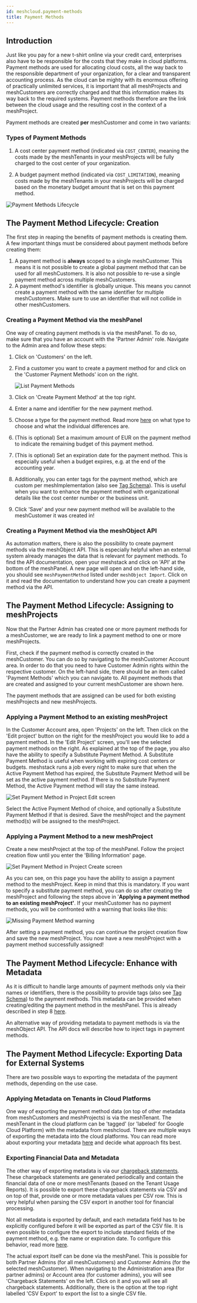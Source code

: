 ```yaml
---
id: meshcloud.payment-methods
title: Payment Methods
---
```


## Introduction

Just like you pay for a new t-shirt online via your credit card, enterprises also have to be responsible for the costs that they make in cloud platforms. Payment methods are used for allocating cloud costs, all the way back to the responsible department of your organization, for a clear and transparent accounting process. As the cloud can be mighty with its enormous offering of practically unlimited services, it is important that all meshProjects and meshCustomers are correctly charged and that this information makes its way back to the required systems. Payment methods therefore are the link between the cloud usage and the resulting cost in the context of a meshProject.

Payment methods are created **per** meshCustomer and come in two variants:

### Types of Payment Methods

1) A cost center payment method (indicated via `COST_CENTER`), meaning the costs made by the meshTenants in your meshProjects will be fully charged to the cost center of your organization.

2) A budget payment method (indicated via `COST_LIMITATION`), meaning costs made by the meshTenants in your meshProjects will be charged based on the monetary budget amount that is set on this payment method.

![Payment Methods Lifecycle](assets/payment_methods/payment_method_overall_lifecycle.png)

## The Payment Method Lifecycle: Creation

The first step in reaping the benefits of payment methods is creating them. A few important things must be considered about payment methods before creating them:

1. A payment method is **always** scoped to a single meshCustomer. This means it is not possible to create a global payment method that can be used for all meshCustomers. It is also not possible to re-use a single payment method across multiple meshCustomers.
2. A payment method's identifier is globally unique. This means you cannot create a payment method with the same identifier for multiple meshCustomers. Make sure to use an identifier that will not collide in other meshCustomers.

### Creating a Payment Method via the meshPanel

One way of creating payment methods is via the meshPanel. To do so, make sure that you have an account with the 'Partner Admin' role. Navigate to the Admin area and follow these steps:

1. Click on 'Customers' on the left.
2. Find a customer you want to create a payment method for and click on the 'Customer Payment Methods' icon on the right.

    ![List Payment Methods](assets/payment_methods/customer_list_payment_methods.png)

3. Click on 'Create Payment Method' at the top right.
4. Enter a name and identifier for the new payment method.
5. Choose a type for the payment method. Read more [here](#types-of-payment-methods) on what type to choose and what the individual differences are.
6. (This is optional) Set a maximum amount of EUR on the payment method to indicate the remaining budget of this payment method.
7. (This is optional) Set an expiration date for the payment method. This is especially useful when a budget expires, e.g. at the end of the accounting year.
8. Additionally, you can enter tags for the payment method, which are custom per meshImplementation (also see [Tag Schema](meshstack.metadata-tags.md)). This is useful when you want to enhance the payment method with organizational details like the cost center number or the business unit.
9. Click 'Save' and your new payment method will be available to the meshCustomer it was created in!

### Creating a Payment Method via the meshObject API

As automation matters, there is also the possibility to create payment methods via the meshObject API. This is especially helpful when an external system already manages the data that is relevant for payment methods. To find the API documentation, open your meshstack and click on 'API' at the bottom of the meshPanel. A new page will open and on the left-hand side, you should see `meshPaymentMethod` listed under `meshObject Import`. Click on it and read the documentation to understand how you can create a payment method via the API.

## The Payment Method Lifecycle: Assigning to meshProjects

Now that the Partner Admin has created one or more payment methods for a meshCustomer, we are ready to link a payment method to one or more meshProjects.

First, check if the payment method is correctly created in the meshCustomer. You can do so by navigating to the meshCustomer Account area. In order to do that you need to have Customer Admin rights within the respective customer. On the left-hand side, there should be an item called 'Payment Methods' which you can navigate to. All payment methods that are created and assigned to your current meshCustomer are shown here.

The payment methods that are assigned can be used for both existing meshProjects and new meshProjects.

### Applying a Payment Method to an existing meshProject

In the Customer Account area, open 'Projects' on the left. Then click on the 'Edit project' button on the right for the meshProject you would like to add a payment method. In the 'Edit Project' screen, you'll see the selected payment methods on the right. As explained at the top of the page, you also have the ability to specify a Substitute Payment Method. A Substitute Payment Method is useful when working with expiring cost centers or budgets. meshstack runs a job every night to make sure that when the Active Payment Method has expired, the Substitute Payment Method will be set as the active payment method. If there is no Substitute Payment Method, the Active Payment method will stay the same instead.

![Set Payment Method in Project Edit screen](assets/payment_methods/payment_method_selection_project_edit.png)

Select the Active Payment Method of choice, and optionally a Substitute Payment Method if that is desired. Save the meshProject and the payment method(s) will be assigned to the meshProject.

### Applying a Payment Method to a new meshProject

Create a new meshProject at the top of the meshPanel. Follow the project creation flow until you enter the 'Billing Information' page.

![Set Payment Method in Project Create screen](assets/payment_methods/payment_method_selection_project_create.png)

As you can see, on this page you have the ability to assign a payment method to the meshProject. Keep in mind that this is mandatory. If you want to specify a substitute payment method, you can do so after creating the meshProject and following the steps above in '**Applying a payment method to an existing meshProject'**. If your meshCustomer has no payment methods, you will be confronted with a warning that looks like this:

![Missing Payment Method warning](assets/payment_methods/payment_method_missing_in_project_create.png)

After setting a payment method, you can continue the project creation flow and save the new meshProject. You now have a new meshProject with a payment method successfully assigned!

## The Payment Method Lifecycle: Enhance with Metadata

As it is difficult to handle large amounts of payment methods only via their names or identifiers, there is the possibility to provide tags (also see [Tag Schema](meshstack.metadata-tags.md)) to the payment methods. This metadata can be provided when creating/editing the payment method in the meshPanel. This is already described in step 8 [here](#creating-a-payment-method-via-the-meshpanel).

An alternative way of providing metadata to payment methods is via the meshObject API. The API docs will describe how to inject tags in payment methods.

## The Payment Method Lifecycle: Exporting Data for External Systems

There are two possible ways to exporting the metadata of the payment methods, depending on the use case.

### Applying Metadata on Tenants in Cloud Platforms

One way of exporting the payment method data (on top of other metadata from meshCustomers and meshProjects) is via the meshTenant. The meshTenant in the cloud platform can be 'tagged' (or 'labeled' for Google Cloud Platform) with the metadata from meshcloud. There are multiple ways of exporting the metadata into the cloud platforms. You can read more about exporting your metadata [here](meshstack.metadata-tags.md#meshtenant-metadata) and decide what approach fits best.

### Exporting Financial Data and Metadata

The other way of exporting metadata is via our [chargeback statements](meshcloud.project-metering.md#chargeback-statements). These chargeback statements are generated periodically and contain the financial data of one or more meshTenants (based on the Tenant Usage Reports). It is possible to export these chargeback statements via CSV and on top of that, provide one or more metadata values per CSV row. This is very helpful when parsing the CSV export in another tool for financial processing.

Not all metadata is exported by default, and each metadata field has to be explicitly configured before it will be exported as part of the CSV file. It is even possible to configure the export to include standard fields of the payment method, e.g. the name or expiration date. To configure this behavior, read more [here](meshstack.billing.md#chargeback).

The actual export itself can be done via the meshPanel. This is possible for both Partner Admins (for all meshCustomers) and Customer Admins (for the selected meshCustomer). When navigating to the Administration area (for partner admins) or Account area (for customer admins), you will see 'Chargeback Statements' on the left. Click on it and you will see all chargeback statements. Additionally, there is the option at the top right labelled 'CSV Export' to export the list to a single CSV file.
